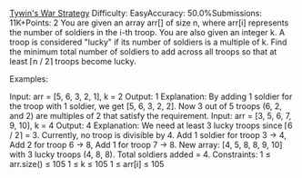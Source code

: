 [Tywin's War Strategy](https://www.geeksforgeeks.org/problems/tywins-war-strategy0527/1)
Difficulty: EasyAccuracy: 50.0%Submissions: 11K+Points: 2
You are given an array arr[] of size n, where arr[i] represents the number of soldiers in the i-th troop. You are also given an integer k. A troop is considered "lucky" if its number of soldiers is a multiple of k. Find the minimum total number of soldiers to add across all troops so that at least ⌈n / 2⌉ troops become lucky.

Examples:

Input: arr = [5, 6, 3, 2, 1], k = 2
Output: 1
Explanation: By adding 1 soldier for the troop with 1 soldier, we get [5, 6, 3, 2, 2]. Now 3 out of 5 troops (6, 2, and 2) are multiples of 2 that satisfy the requirement.
Input: arr = [3, 5, 6, 7, 9, 10], k = 4
Output: 4
Explanation: We need at least 3 lucky troops since ⌈6 / 2⌉ = 3. Currently, no troop is divisible by 4.
Add 1 soldier for troop 3 → 4,
Add 2 for troop 6 → 8,
Add 1 for troop 7 → 8.
New array: [4, 5, 8, 8, 9, 10] with 3 lucky troops (4, 8, 8).
Total soldiers added = 4.
Constraints:
1 ≤ arr.size() ≤ 105
1 ≤ k ≤ 105
1 ≤ arr[i] ≤ 105
